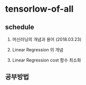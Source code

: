 # tensorlow-of-all 

## schedule

1. 머신러닝의 개념과 용어 (2018.03.23)

2. Linear Regression 의 개념

3. Linear Regression cost 함수 최소화

## 공부방법